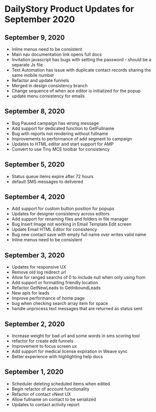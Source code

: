 # DailyStory Product Updates for September 2020
## September 9, 2020
* Inline menus need to be consistent
* Main nav documentation link opens full docs
* Invitation javascript has bugs with setting the password - should be a separate Js file
* Text Automation has issue with duplicate contact records sharing the same mobile number
* Refactor and update funnels
* Merged in design consistency branch
* Change sequence of when ace editor is initialized for the popup
* update menu consistency for emails

## September 8, 2020
* Bug Paused campaign has wrong message
* Add support for dedicated function to GetFullname
* Bug with reports not rendering without fullname
* Improvements to performance of add segment to campaign
* Updates to HTML editor and start support for AMP
* Convert to use Tiny MCE toolbar for consistency

## September 5, 2020
* Status queue items expire after 72 hours
* default SMS messages to delivered

## September 4, 2020
* Add support for custom button position for popups
* Updates for designer consistency across editors
* Add support for renaming files and folders in file manager
* Bug Insert Image not working in Email Template Edit screen
* Update Email HTML Editor for consistency
* Bug new contact save with empty full name over writes valid name
* Inline menus need to be consistent

## September 3, 2020
* Updates for responsive UX
* Remove old log redirect url
* Allow for ranged searchs of 0 to include null when only using from
* Add support or formatting friendly location
* Refactor GetNewLeads to GetInboundLeads
* New apis for leads
* Improve performance of home page
* bug when checking search array item for space
* handle unprocess text messages that are returned as status sent

## September 2, 2020
* Increase weight for bad url and some words in sms scoring tool
* refactor for create edit funnels
* Improvement to focus screen ux
* Add support for medical license expiration in Weave sync
* Better experience with highlighting help docs

## September 1, 2020
* Scheduler deleting scheduled items when edited
* Begin refactor of account functionality
* Refactor of contact vNext UX
* Allow fullname on contact to be serialized
* Updates to contact activity report
